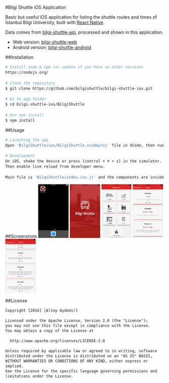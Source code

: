#Bilgi Shuttle iOS Application

Basic but useful iOS application for listing the shuttle routes and times of İstanbul Bilgi University, built with [React Native](https://facebook.github.io/react-native/).

Data comes from [bilgi-shuttle-api](https://github.com/bilgishuttle/bilgi-shuttle-api/), processed and shown in this application.

- Web version: [bilgi-shuttle-web](https://github.com/bilgishuttle/bilgi-shuttle-web)
- Android version: [bilgi-shuttle-android](https://github.com/bilgishuttle/bilgi-shuttle-android)

##Installation
```bash
# Install node & npm (or update if you have an older version)
https://nodejs.org/

# Clone the repository
$ git clone https://github.com/bilgishuttle/bilgi-shuttle-ios.git

# Go to app folder
$ cd bilgi-shuttle-ios/BilgiShuttle

# Run npm install
$ npm install
```

##Usage
```bash
# Launching the app
Open 'BilgiShuttle/ios/BilgiShuttle.xcodeproj' file in XCode, then run iOS simulator.

# Development
On iOS, shake the device or press [control + ⌘ + z] in the simulator.
Then enable live reload from developer menu.

Main file is 'BilgiShuttle/index.ios.js' and the components are inside 'App' folder.
```

##Screenshots
<img src="Screenshots/bs_ios_01.png" width="19%">
<img src="Screenshots/bs_ios_02.png" width="19%">
<img src="Screenshots/bs_ios_03.png" width="19%">
<img src="Screenshots/bs_ios_04.png" width="19%">
<img src="Screenshots/bs_ios_05.png" width="19%">

##License

	Copyright [2016] [Altay Aydemir]

    Licensed under the Apache License, Version 2.0 (the "License");
    you may not use this file except in compliance with the License.
    You may obtain a copy of the License at

      http://www.apache.org/licenses/LICENSE-2.0

    Unless required by applicable law or agreed to in writing, software
    distributed under the License is distributed on an "AS IS" BASIS,
    WITHOUT WARRANTIES OR CONDITIONS OF ANY KIND, either express or implied.
    See the License for the specific language governing permissions and
    limitations under the License.
